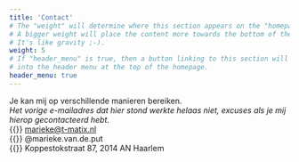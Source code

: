 ```yaml
---
title: 'Contact'
# The "weight" will determine where this section appears on the "homepage".
# A bigger weight will place the content more towards the bottom of the page.
# It's like gravity ;-).
weight: 5
# If "header_menu" is true, then a button linking to this section will be placed
# into the header menu at the top of the homepage.
header_menu: true
---
```

Je kan mij op verschillende manieren bereiken.  
*Het vorige e-mailadres dat hier stond werkte helaas niet, excuses als je mij hierop gecontacteerd hebt.*  
{{<icon class="fa fa-envelope">}} marieke@t-matix.nl  
{{<icon class="fa fa-instagram">}} @marieke.van.de.put  
{{<icon class="fa fa-home">}} Koppestokstraat 87, 2014 AN Haarlem
